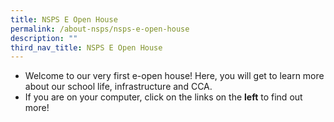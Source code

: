 ```yaml
---
title: NSPS E Open House
permalink: /about-nsps/nsps-e-open-house
description: ""
third_nav_title: NSPS E Open House
---
```

*   Welcome to our very first e-open house! Here, you will get to learn more about our school life, infrastructure and CCA.
*   If you are on your computer, click on the links on the **left** to find out more!